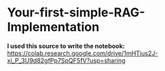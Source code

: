 # Your-first-simple-RAG-Implementation

**I used this source to write the notebook:** https://colab.research.google.com/drive/1mHTius2J-xi_P_3U9d82gfPp7SpQF5fV?usp=sharing
